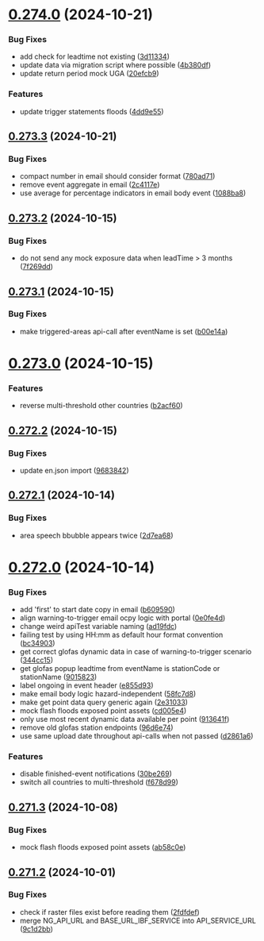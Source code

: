 # [0.274.0](https://github.com/rodekruis/IBF-system/compare/v0.273.3...v0.274.0) (2024-10-21)


### Bug Fixes

* add check for leadtime not existing ([3d11334](https://github.com/rodekruis/IBF-system/commit/3d11334f0df53edd25362625b6bcc038e0636433))
* update data via migration script where possible ([4b380df](https://github.com/rodekruis/IBF-system/commit/4b380dfd6dae8261ca48d02cbf2cc4d6a69d00cd))
* update return period mock UGA ([20efcb9](https://github.com/rodekruis/IBF-system/commit/20efcb9effb7befde0a37c85136f4eb0459fa8ce))


### Features

* update trigger statements floods ([4dd9e55](https://github.com/rodekruis/IBF-system/commit/4dd9e558a155be15d7f51e29a0392ad3801e4010))



## [0.273.3](https://github.com/rodekruis/IBF-system/compare/v0.273.2...v0.273.3) (2024-10-21)


### Bug Fixes

* compact number in email should consider format ([780ad71](https://github.com/rodekruis/IBF-system/commit/780ad7155f3b76846b9e5234e884f18b36831b98))
* remove event aggregate in email ([2c4117e](https://github.com/rodekruis/IBF-system/commit/2c4117e7c0e02f95c5b93c6e86114b3f5d6faa48))
* use average for percentage indicators in email body event ([1088ba8](https://github.com/rodekruis/IBF-system/commit/1088ba8fcb0748c47ef61eeac1c6a3ac214aee05))



## [0.273.2](https://github.com/rodekruis/IBF-system/compare/v0.273.1...v0.273.2) (2024-10-15)


### Bug Fixes

* do not send any mock exposure data when leadTime > 3 months ([7f269dd](https://github.com/rodekruis/IBF-system/commit/7f269ddd508a21ca7031d33e8d3497adb6b42d76))



## [0.273.1](https://github.com/rodekruis/IBF-system/compare/v0.273.0...v0.273.1) (2024-10-15)


### Bug Fixes

* make triggered-areas api-call after eventName is set ([b00e14a](https://github.com/rodekruis/IBF-system/commit/b00e14ae80a414ec81324e4d49c0af7e10b45b0f))



# [0.273.0](https://github.com/rodekruis/IBF-system/compare/v0.272.2...v0.273.0) (2024-10-15)


### Features

* reverse multi-threshold other countries ([b2acf60](https://github.com/rodekruis/IBF-system/commit/b2acf601077c50c3949c6f2b39db3cf4fb4cea08))



## [0.272.2](https://github.com/rodekruis/IBF-system/compare/v0.272.1...v0.272.2) (2024-10-15)


### Bug Fixes

* update en.json import ([9683842](https://github.com/rodekruis/IBF-system/commit/9683842d5896a9a411dde02592aaddc24a63c337))



## [0.272.1](https://github.com/rodekruis/IBF-system/compare/v0.272.0...v0.272.1) (2024-10-14)


### Bug Fixes

* area speech bbubble appears twice ([2d7ea68](https://github.com/rodekruis/IBF-system/commit/2d7ea687017011c066e383561de5f010a07b3f34))



# [0.272.0](https://github.com/rodekruis/IBF-system/compare/v0.271.3...v0.272.0) (2024-10-14)


### Bug Fixes

* add 'first' to start date copy in email ([b609590](https://github.com/rodekruis/IBF-system/commit/b609590220c50c4e178024e2950b3880028ab339))
* align warning-to-trigger email ocpy logic with portal ([0e0fe4d](https://github.com/rodekruis/IBF-system/commit/0e0fe4d9776d540c7379c56272c8767684fbd808))
* change weird apiTest variable naming ([ad19fdc](https://github.com/rodekruis/IBF-system/commit/ad19fdc47e95fa1e90b00f3fb85d37e9becfecb8))
* failing test by using HH:mm as default hour format convention ([bc34903](https://github.com/rodekruis/IBF-system/commit/bc34903fe18c8896da99785fcc15292d20177cca))
* get correct glofas dynamic data in case of warning-to-trigger scenario ([344cc15](https://github.com/rodekruis/IBF-system/commit/344cc15fe2c3319c5aedadef00b0677306c3b581))
* get glofas popup leadtime from eventName is stationCode or stationName ([9015823](https://github.com/rodekruis/IBF-system/commit/90158233bcb71862d36f4028afa70d524fea8e0b))
* label ongoing in event header ([e855d93](https://github.com/rodekruis/IBF-system/commit/e855d93f2e396b1e3d7fe8917dc2d55ad5a5454a))
* make email body logic hazard-independent ([58fc7d8](https://github.com/rodekruis/IBF-system/commit/58fc7d8ed4e4640c306510b773eef3137722cb91))
* make get point data query generic again ([2e31033](https://github.com/rodekruis/IBF-system/commit/2e31033b633966e004fece44e4541992d032732a))
* mock flash floods exposed point assets ([cd005e4](https://github.com/rodekruis/IBF-system/commit/cd005e44ba2ceab153a0ac17a8cc4cc6d483df1f))
* only use most recent dynamic data available per point ([913641f](https://github.com/rodekruis/IBF-system/commit/913641fbef0649ed08a136a6ee4a232b2c16d0cd))
* remove old glofas station endpoints ([96d6e74](https://github.com/rodekruis/IBF-system/commit/96d6e74368fe01cba9cf71bfe65e19460c9878c1))
* use same upload date throughout api-calls when not passed ([d2861a6](https://github.com/rodekruis/IBF-system/commit/d2861a6d9186bb06f764579de84b8d06ff0a3795))


### Features

* disable finished-event notifications ([30be269](https://github.com/rodekruis/IBF-system/commit/30be2697bd9eec74d400d1c035f2a25879216a4b))
* switch all countries to multi-threshold ([f678d99](https://github.com/rodekruis/IBF-system/commit/f678d9921999a0b4c548b716f4e6367e197f6eeb))



## [0.271.3](https://github.com/rodekruis/IBF-system/compare/v0.271.2...v0.271.3) (2024-10-08)


### Bug Fixes

* mock flash floods exposed point assets ([ab58c0e](https://github.com/rodekruis/IBF-system/commit/ab58c0ed0c6cfb2ea72ee108956acbbb7e29ec28))



## [0.271.2](https://github.com/rodekruis/IBF-system/compare/v0.271.1...v0.271.2) (2024-10-01)


### Bug Fixes

* check if raster files exist before reading them ([2fdfdef](https://github.com/rodekruis/IBF-system/commit/2fdfdefc8a7242b94406b9c4340aa3b8ca092847))
* merge NG_API_URL and BASE_URL_IBF_SERVICE into API_SERVICE_URL ([9c1d2bb](https://github.com/rodekruis/IBF-system/commit/9c1d2bb0de5a3fa68ae5d192299dbb495deb1815))



